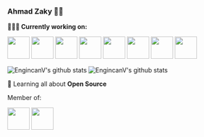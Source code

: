 ### Ahmad Zaky 👨‍💻

**👨🏻‍💻 Currently working on:** 

<code><a href="https://github.com/dotnet/core" target="_blank"><img height="50" src="https://www.vectorlogo.zone/logos/python/python-horizontal.svg"></a></code>
<code><a href="https://www.javascript.com/" target="_blank"><img height="50" src="https://www.vectorlogo.zone/logos/javascript/javascript-horizontal.svg"></a></code>
<code><a href="https://microservices.io/" target="_blank"><img height="50" src="https://comunytek.com/wp-content/uploads/2017/03/Microservices.png"></a></code>
<code><a href="https://reactjs.org/" target="_blank"><img height="50" src="https://www.vectorlogo.zone/logos/reactjs/reactjs-ar21.svg"></a></code>
<code><a href="https://golang.org/" target="_blank"><img height="50" src="https://www.vectorlogo.zone/logos/golang/golang-ar21.svg"></a></code>
<code><a href="https://flutter.dev/" target="_blank"><img height="50" src="https://www.vectorlogo.zone/logos/flutterio/flutterio-ar21.svg"></a></code>
<code><a href="https://www.netlify.com/" target="_blank"><img height="50" src="https://www.vectorlogo.zone/logos/netlify/netlify-ar21.svg"></a></code>
<code><a href="https://firebase.google.com/" target="_blank"><img height="50" src="https://www.vectorlogo.zone/logos/firebase/firebase-ar21.svg"></a></code>


![EngincanV's github stats](https://github-readme-stats.vercel.app/api?username=ahhzaky&show_icons=true&line_height=30)
![EngincanV's github stats](https://github-readme-stats.vercel.app/api/top-langs/?username=ahhzaky&show_icons=true&line_height=30)

🌱 Learning all about **Open Source**

Member of:

<code><a href="https://buildwithangga.com/" target="_blank"><img height="50" src="https://www.buildwithangga.com/themes/front/images/logo-bwa.png"></a></code>
<code><a href="https://www.dqlab.id/" target="_blank"><img height="50" src="https://www.dqlab.id/files/dqlab/cache/6b8c33bdec694a9af1b696bef97d2d25_x_Thumbnail200.png"></a></code>
